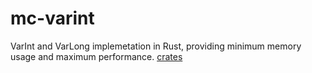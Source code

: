 # mc-varint
VarInt and VarLong implemetation in Rust, providing minimum memory usage and maximum performance.
[crates](https://img.shields.io/badge/crates.io-v0.1.0-orange.svg?longCache=true)
